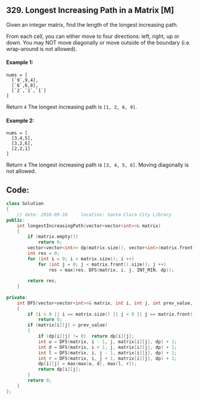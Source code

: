 ## 329. Longest Increasing Path in a Matrix [M]
Given an integer matrix, find the length of the longest increasing path.

From each cell, you can either move to four directions: left, right, up or down. You may NOT move diagonally or move outside of the boundary (i.e. wrap-around is not allowed).

#### Example 1:
```
nums = [
  [`9`,9,4],
  [`6`,6,8],
  [`2`,`1`,`1`]
]
```
Return `4`
The longest increasing path is `[1, 2, 6, 9]`.

#### Example 2:
```
nums = [
  [3,4,5],
  [3,2,6],
  [2,2,1]
]
```
Return `4`
The longest increasing path is `[3, 4, 5, 6]`. Moving diagonally is not allowed.

## Code:
```c++
class Solution 
{
    // date: 2016-09-16     location: Santa Clara City Library
public:
    int longestIncreasingPath(vector<vector<int>>& matrix) 
    {
        if (matrix.empty())
            return 0;
        vector<vector<int>> dp(matrix.size(), vector<int>(matrix.front().size(), 0));
        int res = 0;
        for (int i = 0; i < matrix.size(); i ++)
            for (int j = 0; j < matrix.front().size(); j ++)
                res = max(res, DFS(matrix, i, j, INT_MIN, dp));
        
        return res;
    }
    
private:
    int DFS(vector<vector<int>>& matrix, int i, int j, int prev_value, vector<vector<int>>& dp)
    {
        if (i < 0 || i == matrix.size() || j < 0 || j == matrix.front().size())
            return 0;
        if (matrix[i][j] > prev_value)
        {
            if (dp[i][j] != 0)  return dp[i][j];
            int u = DFS(matrix, i - 1, j, matrix[i][j], dp) + 1;
            int d = DFS(matrix, i + 1, j, matrix[i][j], dp) + 1;
            int l = DFS(matrix, i, j - 1, matrix[i][j], dp) + 1;
            int r = DFS(matrix, i, j + 1, matrix[i][j], dp) + 1;
            dp[i][j] = max(max(u, d), max(l, r));
            return dp[i][j];
        }
        return 0;
    }
};
```
